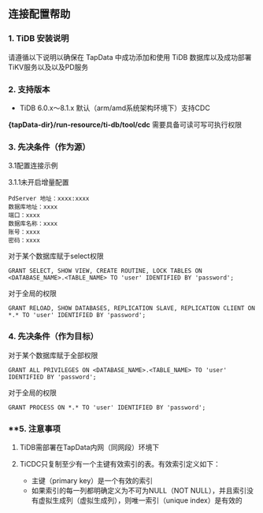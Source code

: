 ## **连接配置帮助**
### **1. TiDB 安装说明**

请遵循以下说明以确保在 TapData 中成功添加和使用 TiDB 数据库以及成功部署TiKV服务以及以及PD服务

### **2. 支持版本**

 - TiDB 6.0.x～8.1.x 默认（arm/amd系统架构环境下）支持CDC 

**{tapData-dir}/run-resource/ti-db/tool/cdc** 需要具备可读可写可执行权限

### **3. 先决条件（作为源）**
3.1配置连接示例

3.1.1未开启增量配置
```
PdServer 地址：xxxx:xxxx
数据库地址：xxxx
端口：xxxx
数据库名称：xxxx
账号：xxxx
密码：xxxx
```

对于某个数据库赋于select权限
```
GRANT SELECT, SHOW VIEW, CREATE ROUTINE, LOCK TABLES ON <DATABASE_NAME>.<TABLE_NAME> TO 'user' IDENTIFIED BY 'password';
```
对于全局的权限
```
GRANT RELOAD, SHOW DATABASES, REPLICATION SLAVE, REPLICATION CLIENT ON *.* TO 'user' IDENTIFIED BY 'password';
```
###  **4. 先决条件（作为目标）**
对于某个数据库赋于全部权限
```
GRANT ALL PRIVILEGES ON <DATABASE_NAME>.<TABLE_NAME> TO 'user' IDENTIFIED BY 'password';
```
对于全局的权限
```
GRANT PROCESS ON *.* TO 'user' IDENTIFIED BY 'password';
```

### **5. 注意事项

1. TiDB需部署在TapData内网（同网段）环境下

2. TiCDC只复制至少有一个主键有效索引的表。有效索引定义如下：

    - 主键（primary key）是一个有效的索引
    - 如果索引的每一列都明确定义为不可为NULL（NOT NULL），并且索引没有虚拟生成列（虚拟生成列），则唯一索引（unique index）是有效的
